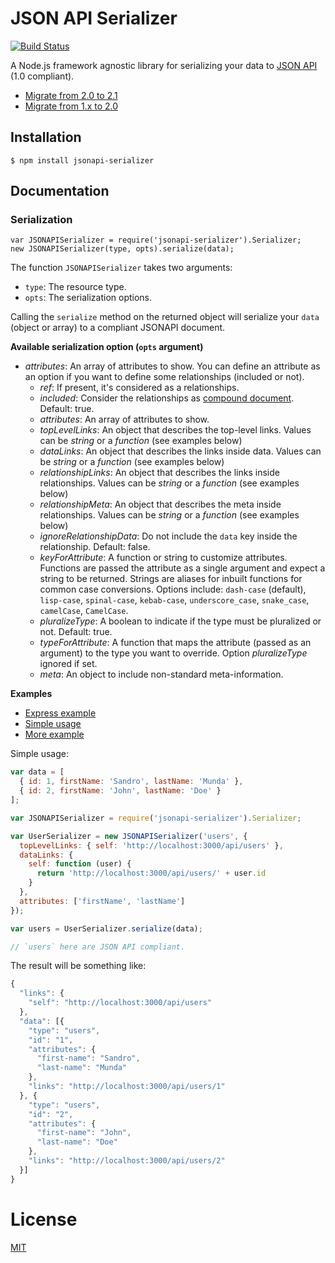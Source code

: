 # JSON API Serializer
[![Build Status](https://travis-ci.org/SeyZ/jsonapi-serializer.svg?branch=master)](https://travis-ci.org/SeyZ/jsonapi-serializer)

A Node.js framework agnostic library for serializing your data to [JSON
API](http://jsonapi.org) (1.0 compliant).

- [Migrate from 2.0 to 2.1](https://github.com/SeyZ/jsonapi-serializer/wiki/Migrate-from-2.0-to-2.1)
- [Migrate from 1.x to 2.0](https://github.com/SeyZ/jsonapi-serializer/wiki/Migrate-from-1.x-to-2.0)

## Installation
`$ npm install jsonapi-serializer`

## Documentation

### Serialization

    var JSONAPISerializer = require('jsonapi-serializer').Serializer;
    new JSONAPISerializer(type, opts).serialize(data);

The function `JSONAPISerializer` takes two arguments:

- `type`: The resource type.
- `opts`: The serialization options.

Calling the `serialize` method on the returned object will serialize your `data` (object or array) to a compliant JSONAPI document.


**Available serialization option (`opts` argument)**

- *attributes*: An array of attributes to show. You can define an attribute as an option if you want to define some relationships (included or not).
    - *ref*: If present, it's considered as a relationships.
    - *included*: Consider the relationships as [compound document](http://jsonapi.org/format/#document-compound-documents). Default: true.
    - *attributes*: An array of attributes to show.
    - *topLevelLinks*: An object that describes the top-level links. Values can be *string* or a *function* (see examples below)
    - *dataLinks*: An object that describes the links inside data. Values can be *string* or a *function* (see examples below)
    - *relationshipLinks*: An object that describes the links inside relationships. Values can be *string* or a *function* (see examples below)
    - *relationshipMeta*: An object that describes the meta inside relationships. Values can be *string* or a *function* (see examples below)
    - *ignoreRelationshipData*: Do not include the `data` key inside the relationship. Default: false.
    - *keyForAttribute*: A function or string to customize attributes. Functions are passed the attribute as a single argument and expect a string to be returned. Strings are aliases for inbuilt functions for common case conversions. Options include: `dash-case` (default), `lisp-case`, `spinal-case`, `kebab-case`, `underscore_case`, `snake_case`, `camelCase`, `CamelCase`.
    - *pluralizeType*: A boolean to indicate if the type must be pluralized or not. Default: true.
    - *typeForAttribute*: A function that maps the attribute (passed as an argument) to the type you want to override. Option *pluralizeType* ignored if set.
    - *meta*: An object to include non-standard meta-information.

**Examples**

- [Express example](https://github.com/SeyZ/jsonapi-serializer/tree/master/examples/express)
- [Simple usage](#simple-usage)
- [More example](https://github.com/SeyZ/jsonapi-serializer/blob/master/test/serializer.js)

<a name="simple-usage"></a>
Simple usage:

```javascript
var data = [
  { id: 1, firstName: 'Sandro', lastName: 'Munda' },
  { id: 2, firstName: 'John', lastName: 'Doe' }
];
```

```javascript
var JSONAPISerializer = require('jsonapi-serializer').Serializer;

var UserSerializer = new JSONAPISerializer('users', {
  topLevelLinks: { self: 'http://localhost:3000/api/users' },
  dataLinks: {
    self: function (user) {
      return 'http://localhost:3000/api/users/' + user.id
    }
  },
  attributes: ['firstName', 'lastName']
});

var users = UserSerializer.serialize(data);

// `users` here are JSON API compliant.
```

The result will be something like:

```javascript
{
  "links": {
    "self": "http://localhost:3000/api/users"
  },
  "data": [{
    "type": "users",
    "id": "1",
    "attributes": {
      "first-name": "Sandro",
      "last-name": "Munda"
    },
    "links": "http://localhost:3000/api/users/1"
  }, {
    "type": "users",
    "id": "2",
    "attributes": {
      "first-name": "John",
      "last-name": "Doe"
    },
    "links": "http://localhost:3000/api/users/2"
  }]
}
```

# License

[MIT](https://github.com/SeyZ/jsonapi-serializer/blob/master/LICENSE)
